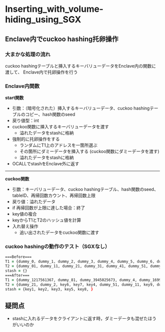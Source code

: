 # Inserting_with_volume-hiding_using_SGX

## Enclave内でcuckoo hashing托卵操作
### 大まかな処理の流れ
cuckoo hashingテーブルと挿入するキーバリューデータをEnclave内の関数に渡して、
Enclave内で托卵操作を行う

### Enclave内関数
**start関数**
- 引数：（暗号化された）挿入するキーバリューデータ、cuckoo hashingテーブルのコピー、hash関数のseed
- 戻り値型：int
- cuckoo関数に挿入するキーバリューデータを渡す
    - 溢れたデータをstashに格納
- 強制的に托卵操作をする
    - ランダムにT1上のアドレスを一箇所選ぶ
    - その箇所にダミーデータを挿入する (cuckoo関数にダミーデータを渡す)
    - 溢れたデータをstashに格納
- OCALLでstashをEnclave外に返す
---
**cuckoo関数**
- 引数：キーバリューデータ、cuckoo hashingテーブル、hash関数のseed、tableID、再帰回数カウント、再帰回数上限
- 戻り値：溢れたデータ
- if 再帰回数が上限に達した場合：終了
- key値の複合
- keyからT1とT2のハッシュ値を計算
- 入れ替え操作
    - 追い出されたデータをcuckoo関数に渡す

### cuckoo hashingの動作のテスト（SGXなし）
```zsh
===Before===
T1 = {dummy_0, dummy_1, dummy_2, dummy_3, dummy_4, dummy_5, dummy_6, dummy_7, dummy_8, dummy_9}
T2 = {dummy_01, dummy_11, dummy_21, dummy_31, dummy_41, dummy_51, dummy_61, dummy_71, dummy_81, dummy_91}
stash = {}
===After===
T1 = {dummy_1217561367, dummy_81, dummy_3945025673, dummy_4, dummy_1699515842, dummy_9, dummy_1620770490, key0, dummy_31, dummy_2439117702}
T2 = {dummy_21, dummy_2, key6, key7, key4, dummy_51, dummy_11, key9, dummy_546934652, dummy_615570064}
stash = {key1, key2, key3, key5, key8, }
```
## 疑問点
- stashに入れるデータをクライアントに返す時，ダミーデータも混ぜたほうがいいのか
